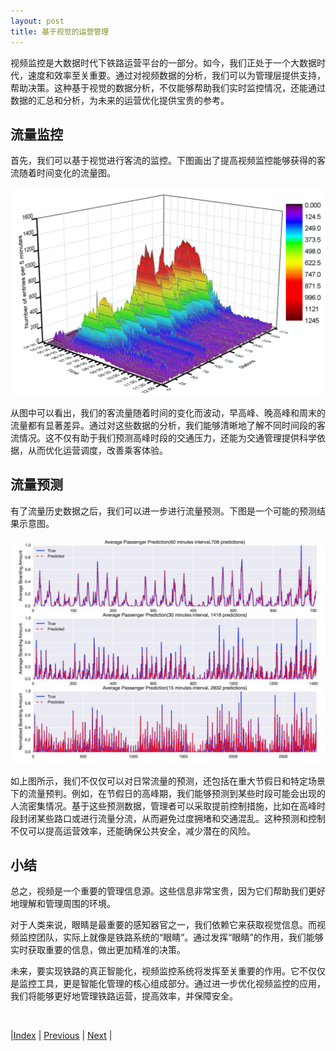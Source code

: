 ```yaml
---
layout: post
title: 基于视觉的运营管理
---
```


视频监控是大数据时代下铁路运营平台的一部分。如今，我们正处于一个大数据时代，速度和效率至关重要。通过对视频数据的分析，我们可以为管理层提供支持，帮助决策。这种基于视觉的数据分析，不仅能够帮助我们实时监控情况，还能通过数据的汇总和分析，为未来的运营优化提供宝贵的参考。

## 流量监控

首先，我们可以基于视觉进行客流的监控。下图画出了提高视频监控能够获得的客流随着时间变化的流量图。

![](fig/8-vis-app/31-demand2.png)

从图中可以看出，我们的客流量随着时间的变化而波动，早高峰、晚高峰和周末的流量都有显著差异。通过对这些数据的分析，我们能够清晰地了解不同时间段的客流情况。这不仅有助于我们预测高峰时段的交通压力，还能为交通管理提供科学依据，从而优化运营调度，改善乘客体验。

## 流量预测

有了流量历史数据之后，我们可以进一步进行流量预测。下图是一个可能的预测结果示意图。

![](fig/8-vis-app/30-demand1.png)

如上图所示，我们不仅仅可以对日常流量的预测，还包括在重大节假日和特定场景下的流量预判。例如，在节假日的高峰期，我们能够预测到某些时段可能会出现的人流密集情况。基于这些预测数据，管理者可以采取提前控制措施，比如在高峰时段封闭某些路口或进行流量分流，从而避免过度拥堵和交通混乱。这种预测和控制不仅可以提高运营效率，还能确保公共安全，减少潜在的风险。

## 小结

总之，视频是一个重要的管理信息源。这些信息非常宝贵，因为它们帮助我们更好地理解和管理周围的环境。

对于人类来说，眼睛是最重要的感知器官之一，我们依赖它来获取视觉信息。而视频监控团队，实际上就像是铁路系统的“眼睛”。通过发挥“眼睛”的作用，我们能够实时获取重要的信息，做出更加精准的决策。

未来，要实现铁路的真正智能化，视频监控系统将发挥至关重要的作用。它不仅仅是监控工具，更是智能化管理的核心组成部分。通过进一步优化视频监控的应用，我们将能够更好地管理铁路运营，提高效率，并保障安全。

<br/>

|[Index](./) | [Previous](6-7-vis-robot) | [Next](6-11-vis-cloud) |
